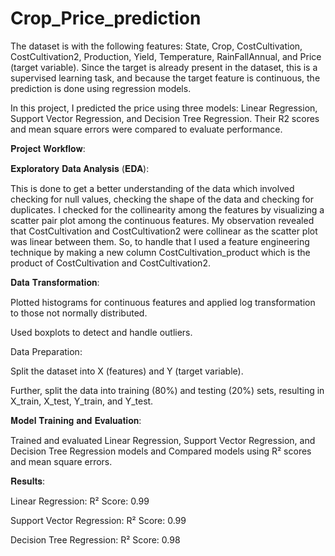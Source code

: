 # Crop_Price_prediction
The dataset is with the following features: State, Crop, CostCultivation, CostCultivation2, Production, Yield, Temperature, RainFallAnnual, and Price (target variable). Since the target is already present in the dataset, this is a supervised learning task, and because the target feature is continuous, the prediction is done using regression models.

In this project, I predicted the price using three models: Linear Regression, Support Vector Regression, and Decision Tree Regression. Their R2 scores and mean square errors were compared to evaluate performance.

𝐏𝐫𝐨𝐣𝐞𝐜𝐭 𝐖𝐨𝐫𝐤𝐟𝐥𝐨𝐰:

𝐄𝐱𝐩𝐥𝐨𝐫𝐚𝐭𝐨𝐫𝐲 𝐃𝐚𝐭𝐚 𝐀𝐧𝐚𝐥𝐲𝐬𝐢𝐬 (𝐄𝐃𝐀):

This is done to get a better understanding of the data which involved checking for null values, checking the shape of the data and checking for duplicates. I checked for the collinearity among the features by visualizing a scatter pair plot among the continuous features. My observation revealed that CostCultivation and CostCultivation2 were collinear as the scatter plot was linear between them. So, to handle that I used a feature engineering technique by making a new column CostCultivation_product which is the product of CostCultivation and CostCultivation2.

𝐃𝐚𝐭𝐚 𝐓𝐫𝐚𝐧𝐬𝐟𝐨𝐫𝐦𝐚𝐭𝐢𝐨𝐧:

Plotted histograms for continuous features and applied log transformation to those not normally distributed.

Used boxplots to detect and handle outliers.

Data Preparation:

Split the dataset into X (features) and Y (target variable).

Further, split the data into training (80%) and testing (20%) sets, resulting in X_train, X_test, Y_train, and Y_test.


𝐌𝐨𝐝𝐞𝐥 𝐓𝐫𝐚𝐢𝐧𝐢𝐧𝐠 𝐚𝐧𝐝 𝐄𝐯𝐚𝐥𝐮𝐚𝐭𝐢𝐨𝐧:

Trained and evaluated Linear Regression, Support Vector Regression, and Decision Tree Regression models and Compared models using R² scores and mean square errors.


𝐑𝐞𝐬𝐮𝐥𝐭𝐬:

Linear Regression: R² Score: 0.99

Support Vector Regression: R² Score: 0.99

Decision Tree Regression: R² Score: 0.98
